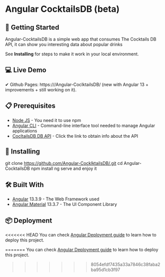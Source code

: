  # Angular CocktailsDB (beta)

## 🚀 Getting Started

Angular-CocktailsDB is a simple web app that consumes The Cocktails DB API, it can show you interesting data about popular drinks

See **Installing** for steps to make it work in your local environment.
## 💻 Live Demo

✔ Github Pages: https:///Angular-CoclktailsDB/ (new with Angular 13 + improvements + still working on it).

## 📋 Prerequisites

* <a href="https://nodejs.org/es/" target="_blank">Node JS</a> - You need it to use npm
* <a href="https://angular.io/cli" target="_blank">Angular CLI</a> - Command-line interface tool needed to manage Angular applications
* <a href="https://www.thecocktaildb.com/api.php" target="_blank">CocltailsDB DB API</a> - Click the link to obtain info about the API

## 🔧 Installing

git clone https://github.com/Angular-CocklktailsDB/.git
cd Angular-CocktailsDB
npm install
ng serve and enjoy it


## 🛠️ Built With

* <a href="https://angular.io/" target="_blank">Angular</a> 13.3.9 - The Web Framework used
* <a href="https://material.angular.io/" target="_blank">Angular Material</a> 13.3.7 - The UI Component Library

## 📦 Deployment

<<<<<<< HEAD
You can check <a href="https://angular.io/guide/deployment" target="_blank">Angular Deployment guide</a> to learn how to deploy this project. 


=======
You can check <a href="https://angular.io/guide/deployment" target="_blank">Angular Deployment guide</a> to learn how to deploy this project.
>>>>>>> 8054efdf7435a33a7846c38faba2ba95d1cb3f97
